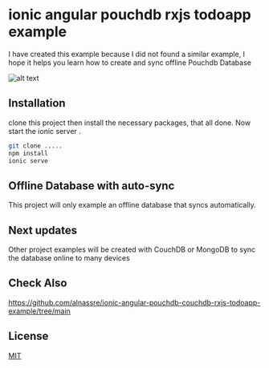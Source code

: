 # ionic angular pouchdb rxjs todoapp example

I have created this example because I did not found a similar example, I hope it helps you learn how to create and sync offline Pouchdb Database 

![alt text](https://github.com/alnassre/ionic-angular-pouchdb-rxjs-todoapp-example/blob/main/src/assets/Oct-22-2020%2014-04-34.gif?raw=true)



## Installation

clone this project then install the necessary packages, that all done.
Now start the ionic server .

```bash
git clone .....
npm install
ionic serve
```

## Offline Database with auto-sync 

This project will only example an offline database that syncs automatically.

## Next updates

Other project examples will be created with CouchDB or MongoDB to sync the database online to many devices 

## Check Also
https://github.com/alnassre/ionic-angular-pouchdb-couchdb-rxjs-todoapp-example/tree/main


## License
[MIT](https://choosealicense.com/licenses/mit/)

